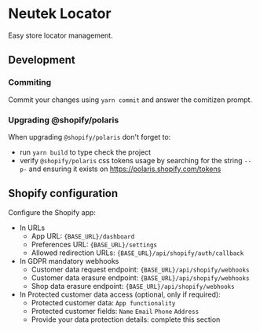 # Neutek Locator

Easy store locator management.

## Development

### Commiting

Commit your changes using `yarn commit` and answer the comitizen prompt.

### Upgrading @shopify/polaris

When upgrading `@shopify/polaris` don't forget to:

- run `yarn build` to type check the project
- verify `@shopify/polaris` css tokens usage by searching for the string `--p-` and ensuring
  it exists on <https://polaris.shopify.com/tokens>

## Shopify configuration

Configure the Shopify app:

- In URLs
  - App URL: `{BASE_URL}/dashboard`
  - Preferences URL: `{BASE_URL}/settings`
  - Allowed redirection URLs: `{BASE_URL}/api/shopify/auth/callback`
- In GDPR mandatory webhooks
  - Customer data request endpoint: `{BASE_URL}/api/shopify/webhooks`
  - Customer data erasure endpoint: `{BASE_URL}/api/shopify/webhooks`
  - Shop data erasure endpoint: `{BASE_URL}/api/shopify/webhooks`
- In Protected customer data access (optional, only if required):
  - Protected customer data: `App functionality`
  - Protected customer fields: `Name` `Email` `Phone` `Address`
  - Provide your data protection details: complete this section
